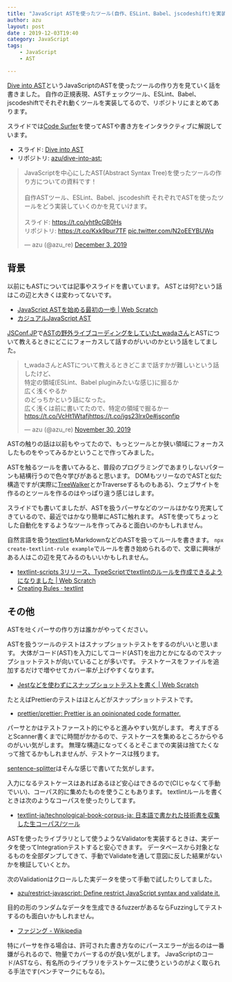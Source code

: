 ```yaml
---
title: "JavaScript ASTを使ったツール(自作、ESLint、Babel、jscodeshift)を実装する話"
author: azu
layout: post
date : 2019-12-03T19:40
category: JavaScript 
tags:
    - JavaScript
    - AST

---
```


[Dive into AST](https://dive-into-ast.netlify.com/)というJavaScriptのASTを使ったツールの作り方を見ていく話を書きました。
自作の正規表現、ASTチェックツール、ESLint、Babel、jscodeshiftでそれぞれ動くツールを実装してるので、リポジトリにまとめてあります。

スライドでは[Code Surfer](https://github.com/pomber/code-surfer)を使ってASTや書き方をインタラクティブに解説しています。

- スライド: [Dive into AST](https://dive-into-ast.netlify.com/)
- リポジトリ: [azu/dive-into-ast:](https://github.com/azu/dive-into-ast)

<blockquote class="twitter-tweet"><p lang="ja" dir="ltr">JavaScriptを中心にしたAST(Abstract Syntax Tree)を使ったツールの作り方についての資料です！<br><br>自作ASTツール、ESLint、Babel、jscodeshift それぞれでASTを使ったツールをどう実装していくのかを見ていけます。<br><br>スライド: <a href="https://t.co/yht9cGB0Hs">https://t.co/yht9cGB0Hs</a><br>リポジトリ: <a href="https://t.co/Kxk9bur7TF">https://t.co/Kxk9bur7TF</a> <a href="https://t.co/N2oEEYBUWq">pic.twitter.com/N2oEEYBUWq</a></p>&mdash; azu (@azu_re) <a href="https://twitter.com/azu_re/status/1201802003095011328?ref_src=twsrc%5Etfw">December 3, 2019</a></blockquote>
<script async src="https://platform.twitter.com/widgets.js" charset="utf-8"></script>

## 背景

以前にもASTについては記事やスライドを書いています。
ASTとは何?という話はこの辺と大きくは変わってないです。

- [JavaScript ASTを始める最初の一歩 | Web Scratch](https://efcl.info/2016/03/06/ast-first-step/)
- [カジュアルJavaScript AST](https://azu.github.io/slide/JSojisan/#8)

[JSConf.JP](https://jsconf.jp/2019/)で[ASTの野外ライブコーディングをしていたt_wadaさん](https://jsconf.jp/2019/talk/takuto-wada)とASTについて教えるときにどこにフォーカスして話すのがいいのかという話をしてました。

<blockquote class="twitter-tweet"><p lang="ja" dir="ltr">t_wadaさんとASTについて教えるときどこまで話すかが難しいという話したけど、<br>特定の領域(ESLint、Babel pluginみたいな感じ)に掘るか<br>広く浅くやるか<br>のどっちかという話になった。<br>広く浅くは前に書いてたので、特定の領域で掘るかー<a href="https://t.co/VcHt1Wtafj">https://t.co/VcHt1Wtafj</a><a href="https://t.co/jgs23lrx0e">https://t.co/jgs23lrx0e</a><a href="https://twitter.com/hashtag/jsconfjp?src=hash&amp;ref_src=twsrc%5Etfw">#jsconfjp</a></p>&mdash; azu (@azu_re) <a href="https://twitter.com/azu_re/status/1200698005478760448?ref_src=twsrc%5Etfw">November 30, 2019</a></blockquote>
<script async src="https://platform.twitter.com/widgets.js" charset="utf-8"></script> 

ASTの触りの話は以前もやってたので、もっとツールとか狭い領域にフォーカスしたものをやってみるかということで作ってみました。

ASTを触るツールを書いてみると、普段のプログラミングであまりしないパターンも結構行うので色々学びがあると思います。
DOMもツリーなのでASTと似た構造ですが(実際に[TreeWalker](https://developer.mozilla.org/en-US/docs/Web/API/TreeWalker)とかTraverseするものもある)、ウェブサイトを作るのとツールを作るのはやっぱり違う感じはします。

スライドでも書いてましたが、ASTを扱うパーサなどのツールはかなり充実してきているので、最近ではかなり簡単にASTに触れます。
ASTを使ってちょっとした自動化をするようなツールを作ってみると面白いのかもしれません。

自然言語を扱う[textlint](https://textlint.github.io/)もMarkdownなどのASTを扱ってルールを書きます。
`npx create-textlint-rule example`でルールを書き始められるので、文章に興味がある人はこの辺を見てみるのもいいかもしれません。

- [textlint-scripts 3リリース、TypeScriptでtextlintのルールを作成できるようになりました | Web Scratch](https://efcl.info/2019/10/21/textlint-scripts-3/)
- [Creating Rules · textlint](https://textlint.github.io/docs/rule.html)

## その他

ASTを吐くパーサの作り方は誰かがやってください。

ASTを扱うツールのテストはスナップショットテストをするのがいいと思います。
大体がコード(AST)を入力にしてコード(AST)を出力とかになるのでスナップショットテストが向いていることが多いです。
テストケースをファイルを追加するだけで増やせてカバー率が上げやすくなります。

- [Jestなどを使わずにスナップショットテストを書く | Web Scratch](https://github.com/efcl/efcl.github.io/edit/develop/_posts/2018/2018-02-02-snapshot-test.md)

たとえばPrettierのテストはほとんどがスナップショットテストです。

- [prettier/prettier: Prettier is an opinionated code formatter.](https://github.com/prettier/prettier)

パーサとかはテストファースト的にやると進みやすい気がします。
考えすぎるとScanner書くまでに時間がかかるので、テストケースを集めるところからやるのがいい気がします。
無理な構造になってくるとそこまでの実装は捨てたくなって捨てるかもしれませんが、テストケースは残ります。

[sentence-splitter](https://github.com/azu/sentence-splitter)はそんな感じで書いてた気がします。

入力になるテストケースはあればあるほど安心はできるので(CIじゃなくて手動でいい)、コーパス的に集めたものを使うこともあります。
textlintルールを書くときは次のようなコーパスを使ったりしてます。

- [textlint-ja/technological-book-corpus-ja: 日本語で書かれた技術書を収集した生コーパス/ツール](https://github.com/textlint-ja/technological-book-corpus-ja)

ASTを使ったライブラリとして使うようなValidatorを実装するときは、実データを使ってIntegrationテストすると安心できます。
データベースから対象となるものを全部ダンプしてきて、手動でValidateを通して意図に反した結果がないかを検証していくとか。

次のValidationはクロールした実データを使って手動で試したりしてました。

- [azu/restrict-javascript: Define restrict JavaScript syntax and validate it.](https://github.com/azu/restrict-javascript)

目的の形のランダムなデータを生成できるfuzzerがあるならFuzzingしてテストするのも面白いかもしれません。

- [ファジング - Wikipedia](https://ja.wikipedia.org/wiki/%E3%83%95%E3%82%A1%E3%82%B8%E3%83%B3%E3%82%B0)

特にパーサを作る場合は、許可された書き方なのにパースエラーが出るのは一番嫌がられるので、物量でカバーするのが良い気がします。
JavaScriptのコード/ASTなら、有名所のライブラリをテストケースに使うというのがよく取られる手法です(ベンチマークにもなる)。
